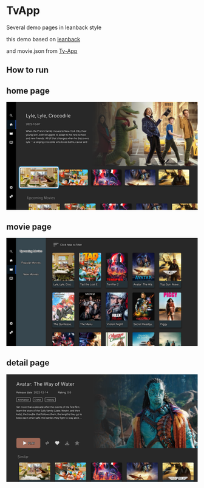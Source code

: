 # TvApp
Several demo pages in leanback style

this demo based on [leanback](https://github.com/android/tv-samples)

and movie.json from [Tv-App](https://github.com/payelpaul121999/Tv-App/tree/main)

## How to run

## home page
![image](Screenshot_home.png)

## movie page
![image](Screenshot_movie.png)

## detail page
![image](Screenshot_detail.png)